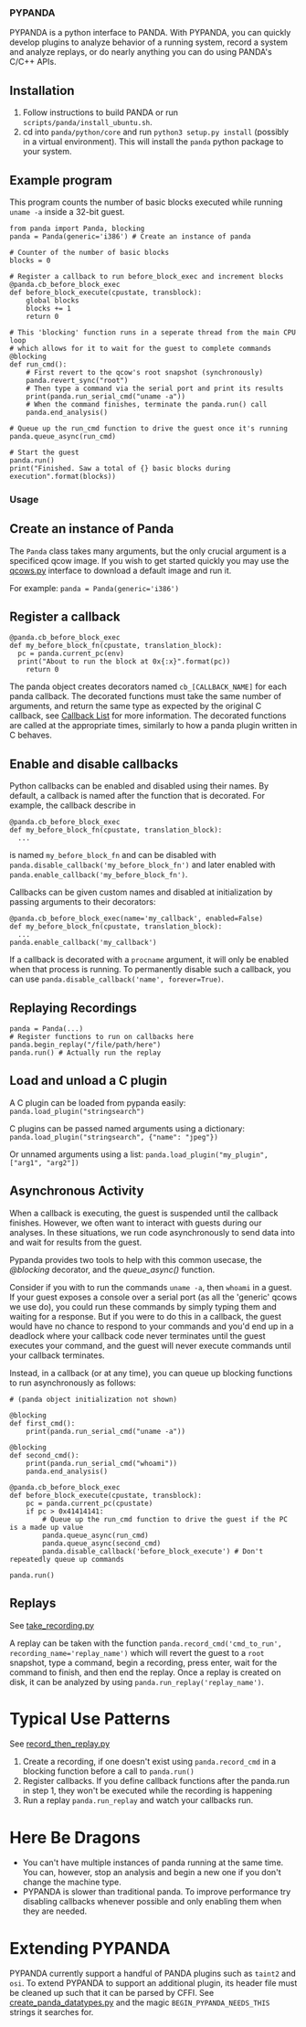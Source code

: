 ### PYPANDA
PYPANDA is a python interface to PANDA. With PYPANDA, you can quickly develop plugins
to analyze behavior of a running system, record a system and analyze replays, or do
nearly anything you can do using PANDA's C/C++ APIs.

## Installation
1) Follow instructions to build PANDA or run `scripts/panda/install_ubuntu.sh`.
2) cd into `panda/python/core` and run `python3 setup.py install` (possibly in a virtual environment). This will install the `panda` python package to your system.

## Example program
This program counts the number of basic blocks executed while running `uname -a` inside a 32-bit guest.
```
from panda import Panda, blocking
panda = Panda(generic='i386') # Create an instance of panda

# Counter of the number of basic blocks
blocks = 0

# Register a callback to run before_block_exec and increment blocks
@panda.cb_before_block_exec
def before_block_execute(cpustate, transblock):
    global blocks
    blocks += 1
    return 0

# This 'blocking' function runs in a seperate thread from the main CPU loop
# which allows for it to wait for the guest to complete commands
@blocking
def run_cmd():
    # First revert to the qcow's root snapshot (synchronously)
    panda.revert_sync("root")
    # Then type a command via the serial port and print its results
    print(panda.run_serial_cmd("uname -a"))
    # When the command finishes, terminate the panda.run() call
    panda.end_analysis()

# Queue up the run_cmd function to drive the guest once it's running
panda.queue_async(run_cmd)

# Start the guest
panda.run()
print("Finished. Saw a total of {} basic blocks during execution".format(blocks))
```

### Usage
## Create an instance of Panda
The `Panda` class takes many arguments, but the only crucial argument is a
specificed qcow image. If you wish to get started quickly you may use the
[qcows.py](../panda/images/qcows.py) interface to download a default image and run it.

For example: `panda = Panda(generic='i386')`

## Register a callback
```
@panda.cb_before_block_exec
def my_before_block_fn(cpustate, translation_block):
  pc = panda.current_pc(env)
  print("About to run the block at 0x{:x}".format(pc))
	return 0
```

The panda object creates decorators named `cb_[CALLBACK_NAME]` for each panda callback.
The decorated functions must take the same number of arguments, and return the same type
as expected by the original C callback, see [Callback List](../../../docs/manual.md#appendix-a-callback-list)
for more information.
The decorated functions are called at the appropriate times, similarly to how a panda plugin written
in C behaves.

## Enable and disable callbacks
Python callbacks can be enabled and disabled using their names.
By default, a callback is named after the function that is decorated. For example, the callback describe in
```
@panda.cb_before_block_exec
def my_before_block_fn(cpustate, translation_block):
  ...
```
is named `my_before_block_fn` and can be disabled with `panda.disable_callback('my_before_block_fn')` and later
enabled with `panda.enable_callback('my_before_block_fn')`.

Callbacks can be given custom names and disabled at initialization by passing arguments to their decorators:
```
@panda.cb_before_block_exec(name='my_callback', enabled=False)
def my_before_block_fn(cpustate, translation_block):
  ...
panda.enable_callback('my_callback')
```

If a callback is decorated with a `procname` argument, it will only be enabled when that process is running.
To permanently disable such a callback, you can use `panda.disable_callback('name', forever=True)`.

## Replaying Recordings
```
panda = Panda(...)
# Register functions to run on callbacks here
panda.begin_replay("/file/path/here")
panda.run() # Actually run the replay
```

## Load and unload a C plugin

A C plugin can be loaded from pypanda easily: `panda.load_plugin("stringsearch")`

C plugins can be passed named arguments using a dictionary: `panda.load_plugin("stringsearch", {"name": "jpeg"})`

Or unnamed arguments using a list: `panda.load_plugin("my_plugin", ["arg1", "arg2"])`

## Asynchronous Activity
When a callback is executing, the guest is suspended until the callback finishes. However, we often want to interact
with guests during our analyses. In these situations, we run code asynchronously to send data into and wait for results
from the guest.

Pypanda provides two tools to help with this common usecase, the *@blocking* decorator, and the *queue_async()* function.

Consider if you with to run the commands `uname -a`, then `whoami` in a guest. If your guest exposes a console over a serial port
(as all the 'generic' qcows we use do), you could run these commands by simply typing them and waiting for a response. But if you were
to do this in a callback, the guest would have no chance to respond to your commands and you'd end up in a deadlock where your callback
code never terminates until the guest executes your command, and the guest will never execute commands until your callback terminates.

Instead, in a callback (or at any time), you can queue up blocking functions to run asynchronously as follows:

```
# (panda object initialization not shown)

@blocking
def first_cmd():
    print(panda.run_serial_cmd("uname -a"))

@blocking
def second_cmd():
    print(panda.run_serial_cmd("whoami"))
    panda.end_analysis()

@panda.cb_before_block_exec
def before_block_execute(cpustate, transblock):
    pc = panda.current_pc(cpustate)
    if pc > 0x41414141:
        # Queue up the run_cmd function to drive the guest if the PC is a made up value
        panda.queue_async(run_cmd)
        panda.queue_async(second_cmd)
        panda.disable_callback('before_block_execute') # Don't repeatedly queue up commands

panda.run()
```

## Replays
See [take_recording.py](../examples/take_recording.py)

A replay can be taken with the function `panda.record_cmd('cmd_to_run', recording_name='replay_name')` which will revert the guest to a `root` snapshot, type a command, begin a recording, press enter, wait for the command to finish, and then end the replay.
Once a replay is created on disk, it can be analyzed by using `panda.run_replay('replay_name')`.

# Typical Use Patterns
See [record_then_replay.py](../examples/record_then_replay.py)
1) Create a recording, if one doesn't exist using `panda.record_cmd` in a blocking function before a call to `panda.run()`
2) Register callbacks. If you define callback functions after the panda.run in step 1, they won't be executed while the recording is happening
3) Run a replay `panda.run_replay` and watch your callbacks run.

# Here Be Dragons
* You can't have multiple instances of panda running at the same time. You can, however, stop an analysis and begin a new one if you don't change the machine type.
* PYPANDA is slower than traditional panda. To improve performance try disabling callbacks whenever possible and only enabling them when they are needed.

# Extending PYPANDA
PYPANDA currently support a handful of PANDA plugins such as `taint2` and `osi`. To extend PYPANDA to support an additional plugin, its header file
must be cleaned up such that it can be parsed by CFFI. See [create_panda_datatypes.py](../utils/create_panda_datatypes.py) and the magic `BEGIN_PYPANDA_NEEDS_THIS`
strings it searches for.
